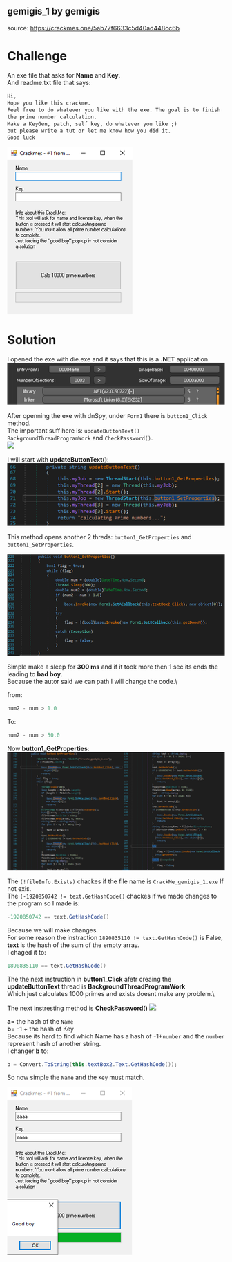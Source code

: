 ## gemigis_1 by gemigis
source: https://crackmes.one/5ab77f6633c5d40ad448cc6b

# Challenge

An exe file that asks for __Name__ and __Key__.\
And readme.txt file that says:
```
Hi,
Hope you like this crackme.
Feel free to do whatever you like with the exe. The goal is to finish the prime number calculation.
Make a KeyGen, patch, self key, do whatever you like ;) 
but please write a tut or let me know how you did it.
Good luck
```

![](The_exe.png)

# Solution

I opened the exe with die.exe and it says that this is a __.NET__ application.
![](Die_.png)

After openning the exe with dnSpy, under `Form1` there is `button1_Click` method.\
The important suff here is: `updateButtonText()` `BackgroundThreadProgramWork` and `CheckPassword()`.\
![](`button1_Click.png`)



I will start with __updateButtonText()__:\
![](updateButtonText.png)

This method opens another 2 threds: `button1_GetProperties` and `button1_SetProperties`.

![](button1_SetProperties.png)

Simple make a sleep for __300 ms__ and if it took more then 1 sec its ends the leading to __bad boy__.\
Because the autor said we can path I will change the code.\

from:
```C# 
num2 - num > 1.0
```
To:
```C# 
num2 - num > 50.0
```

Now __button1_GetProperties__:\
![](button1_GetProperties.png)

The `(!fileInfo.Exists)` chackes if the file name is `CrackMe_gemigis_1.exe` If not exis.\
The `(-1920850742 != text.GetHashCode()` chackes if we made changes to the program so I made is:

```C#
-1920850742 == text.GetHashCode()
```
Because we will make changes.\
For some reason the instraction `1890835110 != text.GetHashCode()` is False, __text__ is the hash of the sum of the empty array.\
I chaged it to:
```C#
1890835110 == text.GetHashCode()
```
The the next instruction in __button1_Click__ afetr creaing the __updateButtonText__ thread is __BackgroundThreadProgramWork__\
Which just calculates 1000 primes and exists doesnt make any problem.\

The next instresting method is __CheckPassword()__
![](`CheckPassword.png`)

__a__= the hash of the `Name` \
__b__= -1 + the hash of Key  \
Because its hard to find which Name has a hash of -1+`number` and the `number` represent hash of another string.\
I changer __b__ to:
```C#
b = Convert.ToString(this.textBox2.Text.GetHashCode());
```
So now simple the `Name` and the `Key` must match.

![](Solution.png)


